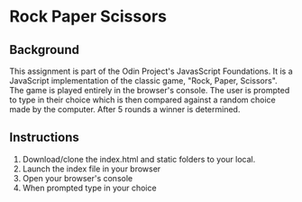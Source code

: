 # Rock Paper Scissors

## Background
This assignment is part of the Odin Project's JavasScript Foundations.
It is a JavaScript implementation of the classic game, "Rock, Paper, Scissors". 
The game is played entirely in the browser's console.
The user is prompted to type in their choice which is then compared against a random choice made by the computer. 
After 5 rounds a winner is determined. 

## Instructions
1. Download/clone the index.html and static folders to your local.
2. Launch the index file in your browser 
3. Open your browser's console
4. When prompted type in your choice